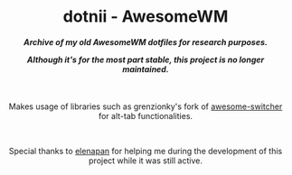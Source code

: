 <h1 align=center>
dotnii - AwesomeWM
</h1>
<h4 align=center>
<i>
Archive of my old AwesomeWM dotfiles for research purposes.

Although it's for the most part stable, this project is no longer maintained.
</i>
</h4>
<br>
<p align=center>Makes usage of libraries such as grenzionky's fork of <a href="http://github.com/grenzionky/awesome-switcher">awesome-switcher</a> for alt-tab functionalities.</p> 
<br>
<p align=center>Special thanks to <a href="https://github.com/elenapan/">elenapan</a> for helping me during the development of this project while it was still active.</p>
